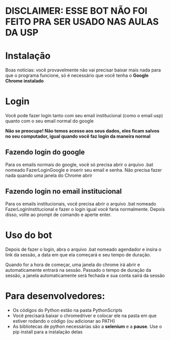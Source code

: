 # DISCLAIMER: ESSE BOT NÃO FOI FEITO PRA SER USADO NAS AULAS DA USP
# Instalação
Boas notícias: você provavelmente não vai precisar baixar mais nada para que o programa funcione, só é necessário que você tenha o **Google Chrome instalado**

# Login

Você pode fazer login tanto com seu email institucional (como o email usp) quanto com o seu email normal do google

**Não se preocupe! Não temos acesso aos seus dados, eles ficam salvos no seu computador, igual quando você faz login da maneira normal**

## Fazendo login do google
Para os emails normais do google, você só precisa abrir o arquivo .bat nomeado FazerLoginGoogle e inserir seu email e senha. Não precisa fazer nada quando uma janela do Chrome abrir

## Fazendo login no email institucional
Para os emails institucionais, você precisa abrir o arquivo .bat nomeado FazerLoginInstitucional e fazer o login igual você faria normalmente. Depois disso, volte ao prompt de comando e aperte enter.

# Uso do bot
Depois de fazer o login, abra o arquivo .bat nomeado agendador e insira o link da sessão, a data em que ela começará e seu tempo de duração.

Quando for a hora de começar, uma janela do chrome irá abrir e automaticamente entrará na sessão. Passado o tempo de duração da sessão, a janela automaticamente será fechada e sua conta sairá da sessão

# Para desenvolvedores:
* Os códigos do Python estão na pasta PythonScripts
* Você precisará baixar o chromedriver e colocar ele na pasta em que estiver rodando o código (ou adicionar ao PATH)
* As bibliotecas de python necessárias são a **selenium** e a **pause**. Use o pip install para a instalação delas
